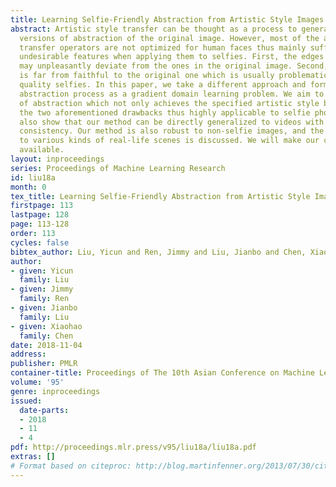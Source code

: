 ```yaml
---
title: Learning Selfie-Friendly Abstraction from Artistic Style Images
abstract: Artistic style transfer can be thought as a process to generate different
  versions of abstraction of the original image. However, most of the artistic style
  transfer operators are not optimized for human faces thus mainly suffers from two
  undesirable features when applying them to selfies. First, the edges of human faces
  may unpleasantly deviate from the ones in the original image. Second, the skin color
  is far from faithful to the original one which is usually problematic in producing
  quality selfies. In this paper, we take a different approach and formulate this
  abstraction process as a gradient domain learning problem. We aim to learn a type
  of abstraction which not only achieves the specified artistic style but also circumvents
  the two aforementioned drawbacks thus highly applicable to selfie photography. We
  also show that our method can be directly generalized to videos with high inter-frame
  consistency. Our method is also robust to non-selfie images, and the generalization
  to various kinds of real-life scenes is discussed. We will make our code publicly
  available.
layout: inproceedings
series: Proceedings of Machine Learning Research
id: liu18a
month: 0
tex_title: Learning Selfie-Friendly Abstraction from Artistic Style Images
firstpage: 113
lastpage: 128
page: 113-128
order: 113
cycles: false
bibtex_author: Liu, Yicun and Ren, Jimmy and Liu, Jianbo and Chen, Xiaohao
author:
- given: Yicun
  family: Liu
- given: Jimmy
  family: Ren
- given: Jianbo
  family: Liu
- given: Xiaohao
  family: Chen
date: 2018-11-04
address: 
publisher: PMLR
container-title: Proceedings of The 10th Asian Conference on Machine Learning
volume: '95'
genre: inproceedings
issued:
  date-parts:
  - 2018
  - 11
  - 4
pdf: http://proceedings.mlr.press/v95/liu18a/liu18a.pdf
extras: []
# Format based on citeproc: http://blog.martinfenner.org/2013/07/30/citeproc-yaml-for-bibliographies/
---
```

